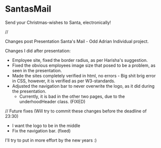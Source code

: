 # SantasMail
Send your Christmas-wishes to Santa, electronically!


//

Changes post Presentation
Santa's Mail - Odd Adrian Individual project.

Changes I did after presentation:
* Employee site, fixed the border radius, as per Harisha's suggestion.
* Fixed the obvious employees image size that posed to be a problem, as seen in the presentation.
* Made the sites completely verified in html, no errors - Big shit brig error in CSS, however, it is verified as per W3-standards.
* Adjusted the navigation bar to never overwrite the logo, as it did during the presentation.
	* Currently, it is bad in the other two pages, due to the underhoodHeader class. (FIXED)






// Future fixes (Will try to commit these changes before the deadline of 23:30)
* I want the logo to be in the middle
* Fix the navigation bar. (fixed)

I'll try to put in more effort by the new years :)
